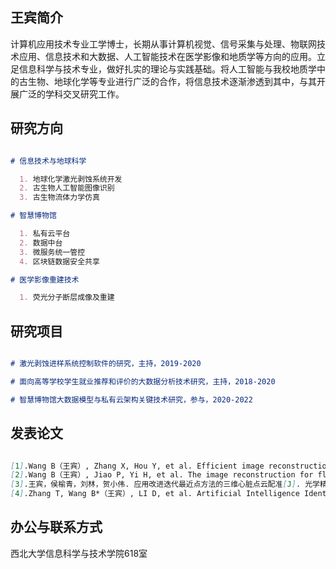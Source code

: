 ## 王宾简介
计算机应用技术专业工学博士，长期从事计算机视觉、信号采集与处理、物联网技术应用、信息技术和大数据、人工智能技术在医学影像和地质学等方向的应用。立足信息科学与技术专业，做好扎实的理论与实践基础。将人工智能与我校地质学中的古生物、地球化学等专业进行广泛的合作，将信息技术逐渐渗透到其中，与其开展广泛的学科交叉研究工作。

## 研究方向

```markdown

# 信息技术与地球科学

  1. 地球化学激光剥蚀系统开发
  2. 古生物人工智能图像识别
  3. 古生物流体力学仿真

# 智慧博物馆

  1. 私有云平台
  2. 数据中台
  3. 微服务统一管控
  4. 区块链数据安全共享

# 医学影像重建技术

  1. 荧光分子断层成像及重建

```

## 研究项目

```markdown

# 激光剥蚀进样系统控制软件的研究，主持，2019-2020

# 面向高等学校学生就业推荐和评价的大数据分析技术研究，主持，2018-2020

# 智慧博物馆大数据模型与私有云架构关键技术研究，参与，2020-2022

```

## 发表论文

```markdown

[1].Wang B（王宾）, Zhang X, Hou Y, et al. Efficient image reconstruction for fluorescence molecular tomography via linear regression approximation scheme with dual augmented Lagrangian method [J]. Multimedia Systems, 2019, 25(2): 135-145. (SCI)
[2].Wang B（王宾）, Jiao P, Yi H, et al. The image reconstruction for fluorescence molecular tomography via a non-uniform mesh [J]. Optical Review, 2020, 27(1): 31-38. (SCI)
[3].王宾，侯榆青，刘林，贺小伟. 应用改进迭代最近点方法的三维心脏点云配准[J]. 光学精密工程, 2020, 28(2): 474-484. (EI)
[4].Zhang T, Wang B*（王宾）, LI D, et al. Artificial Intelligence Identification of Multiple Microfossils from the Cambrian Kuanchuanpu Formation in Southern Shaanxi, China [J]. Acta Geologica Sinica‐English Edition, 2020, 94(1):189-197. (SCI)

```

## 办公与联系方式

西北大学信息科学与技术学院618室

